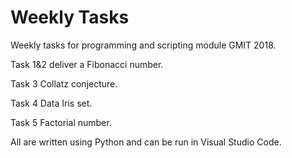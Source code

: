 # Weekly Tasks
Weekly tasks for programming and scripting module GMIT 2018.

Task 1&2 deliver a Fibonacci number.

Task 3 Collatz conjecture.

Task 4 Data Iris set.

Task 5 Factorial number.

All are written using Python and can be run in Visual Studio Code.


